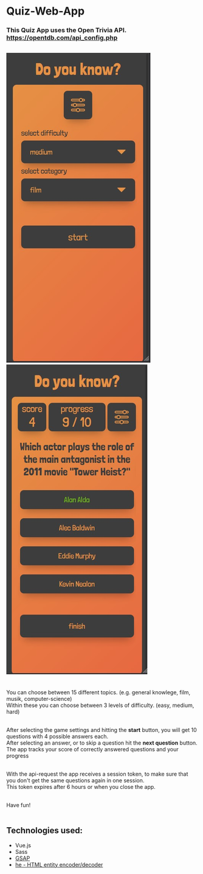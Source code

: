 # Quiz-Web-App

### This Quiz App uses the Open Trivia API.<br> https://opentdb.com/api_config.php
![img](https://github.com/oliversteidel/quiz-app/blob/main/quiz-app/src/assets/img/quiz-1.jpg)
![img2](https://github.com/oliversteidel/quiz-app/blob/main/quiz-app/src/assets/img/quiz-2.jpg)
---
<br>
You can choose between 15 different topics. (e.g. general knowlege, film, musik, computer-science) <br>
Within these you can choose between 3 levels of difficulty. (easy, medium, hard)<br><br>

After selecting the game settings and hitting the <strong>start</strong> button, you will get 10 questions with 4 possible answers each.<br>
After selecting an answer, or to skip a question hit the <strong>next question</strong> button.<br>
The app tracks your score of correctly answered questions and your progress<br><br>

With the api-request the app receives a session token, to make sure that you don't get the same questions again in one session.<br>
This token expires after 6 hours or when you close the app.<br><br>

Have fun!<br><br>

## Technologies used:
* Vue.js
* Sass
* [GSAP](https://greensock.com/gsap/)
* [he - HTML entity encoder/decoder](https://www.npmjs.com/package/he)





